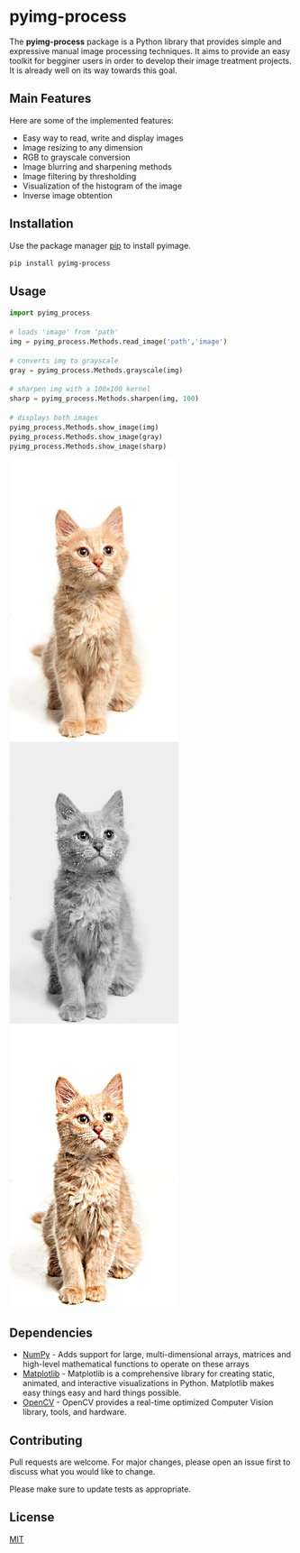 # pyimg-process

The **pyimg-process** package is a Python library that provides simple and expressive manual image processing techniques. It aims to provide an easy toolkit for begginer users in order to develop their image treatment projects. It is already well on its way towards this goal.


## Main Features

Here are some of the implemented features: 

- Easy way to read, write and display images
- Image resizing to any dimension
- RGB to grayscale conversion
- Image blurring and sharpening methods
- Image filtering by thresholding
- Visualization of the histogram of the image
- Inverse image obtention

## Installation

Use the package manager [pip](https://pip.pypa.io/en/stable/) to install pyimage.

```bash
pip install pyimg-process
```

## Usage

```python
import pyimg_process

# loads 'image' from 'path'
img = pyimg_process.Methods.read_image('path','image')

# converts img to grayscale
gray = pyimg_process.Methods.grayscale(img)

# sharpen img with a 100x100 kernel
sharp = pyimg_process.Methods.sharpen(img, 100)

# displays both images
pyimg_process.Methods.show_image(img)
pyimg_process.Methods.show_image(gray)
pyimg_process.Methods.show_image(sharp)
```
![Original image](https://github.com/jonamelibia/pyimg-process/blob/main/examples/cat_resized.png?raw=true "Original image")
![Image on grayscale](https://github.com/jonamelibia/pyimg-process/blob/main/examples/cat_grayscale.png?raw=true "Image on grayscale")
![Image sharpened](https://github.com/jonamelibia/pyimg-process/blob/main/examples/cat_sharpened.png?raw=true "Image sharpened")

## Dependencies
- [NumPy](https://numpy.org/) - Adds support for large, multi-dimensional arrays, matrices and high-level mathematical functions to operate on these arrays
- [Matplotlib](https://matplotlib.org) - Matplotlib is a comprehensive library for creating static, animated, and interactive visualizations in Python. Matplotlib makes easy things easy and hard things possible.
- [OpenCV](https://docs.opencv.org/4.x/d6/d00/tutorial_py_root.html) - OpenCV provides a real-time optimized Computer Vision library, tools, and hardware.

## Contributing
Pull requests are welcome. For major changes, please open an issue first to discuss what you would like to change.

Please make sure to update tests as appropriate.

## License
[MIT](https://choosealicense.com/licenses/mit/)
